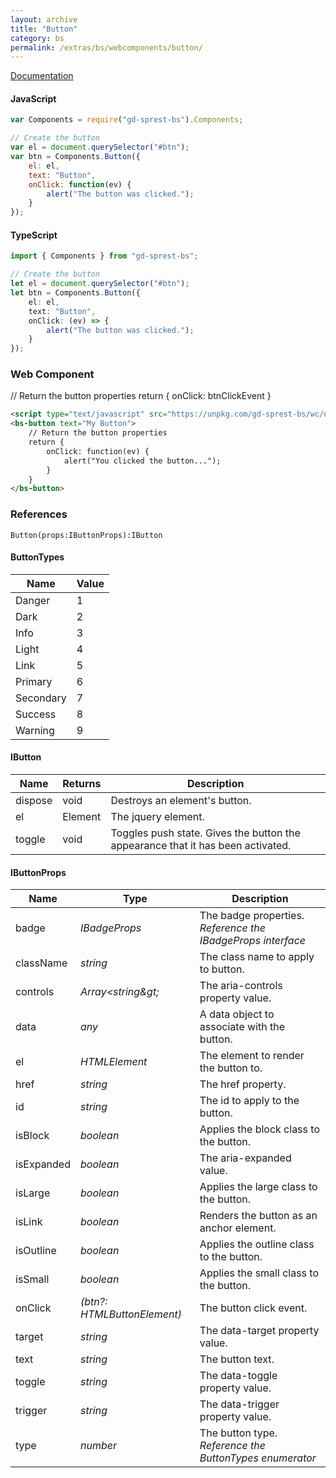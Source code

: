 ```yaml
---
layout: archive
title: "Button"
category: bs
permalink: /extras/bs/webcomponents/button/
---
```

[Documentation](https://getbootstrap.com/docs/4.4/components/buttons)

<div id="buttonDemo"></div>

#### JavaScript

```js
var Components = require("gd-sprest-bs").Components;

// Create the button
var el = document.querySelector("#btn");
var btn = Components.Button({
    el: el,
    text: "Button",
    onClick: function(ev) {
        alert("The button was clicked.");
    }
});
```

#### TypeScript

```ts
import { Components } from "gd-sprest-bs";

// Create the button
let el = document.querySelector("#btn");
let btn = Components.Button({
    el: el,
    text: "Button",
    onClick: (ev) => {
        alert("The button was clicked.");
    }
});
```

### Web Component

<bs-button text="My Button">
    // Return the button properties
    return {
        onClick: btnClickEvent
    }
</bs-button>

```html
<script type="text/javascript" src="https://unpkg.com/gd-sprest-bs/wc/dist/gd-sprest-bs.js"></script>
<bs-button text="My Button">
    // Return the button properties
    return {
        onClick: function(ev) {
            alert("You clicked the button...");
        }
    }
</bs-button>
```

### References

```
Button(props:IButtonProps):IButton
```

#### ButtonTypes

| Name | Value |
| --- | --- |
| Danger | 1 |
| Dark | 2 |
| Info | 3 |
| Light | 4 |
| Link | 5 |
| Primary | 6 |
| Secondary | 7 |
| Success | 8 |
| Warning | 9 |

#### IButton

| Name | Returns | Description |
| --- | --- | --- |
| dispose | void | Destroys an element's button. |
| el | Element | The jquery element. |
| toggle | void | Toggles push state. Gives the button the appearance that it has been activated. |

#### IButtonProps

| Name | Type | Description |
| --- | --- | --- |
| badge | _IBadgeProps_ | The badge properties. _Reference the IBadgeProps interface_ |
| className | _string_ | The class name to apply to button. |
| controls | _Array&lt;string\&gt;_ | The aria-controls property value. |
| data | _any_ | A data object to associate with the button. |
| el | _HTMLElement_ | The element to render the button to. |
| href | _string_ | The href property.
| id | _string_ | The id to apply to the button.
| isBlock | _boolean_ | Applies the block class to the button. |
| isExpanded | _boolean_ | The aria-expanded value. |
| isLarge | _boolean_ | Applies the large class to the button. |
| isLink | _boolean_ | Renders the button as an anchor element. |
| isOutline | _boolean_ | Applies the outline class to the button. |
| isSmall | _boolean_ | Applies the small class to the button. |
| onClick | _(btn?: HTMLButtonElement)_ | The button click event. |
| target | _string_ | The data-target property value. |
| text | _string_ | The button text. |
| toggle | _string_ | The data-toggle property value.
| trigger | _string_ | The data-trigger property value.
| type | _number_ | The button type. _Reference the ButtonTypes enumerator_ |

<script src="https://unpkg.com/gd-sprest-bs/wc/dist/gd-sprest-bs.js"></script>
<script type="text/javascript">
    // Set the button click event
    function btnClickEvent(ev) {
        alert("You clicked the button..."); 
    }
        
    // Wait for the window to be loaded
    window.addEventListener("load", function() {
        // See if a button exists
        var btn = document.querySelector("#buttonDemo");
        if(btn && window["$REST"]) {
            // Render the button
            $REST.Components.Button({
                el: btn,
                text: "Button",
                onClick: btnClickEvent
            });
        }
    });
</script>